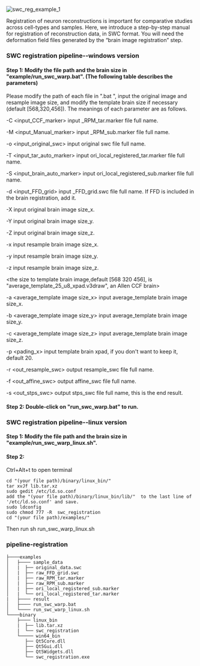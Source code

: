
![swc_reg_example_1](https://github.com/Vaa3D/vaa3d_tools/blob/master/hackathon/mBrainAligner/doc/images_swc_reg/image-20210805143056992.png)

Registration of neuron reconstructions is important for comparative studies across cell-types and samples. Here, we introduce a step-by-step manual for registration of reconstruction data, in SWC format. You will need the deformation field files generated by the “brain image registration” step.

### SWC registration pipeline--windows version

#### Step 1: Modify the file path and the brain size in "example/run_swc_warp.bat". (The following table describes the parameters)

Please modify the path of each file in ".bat ", input the original image and resample image size, and modify the template brain size if necessary (default [568,320,456]). The meanings of each parameter are as follows.

<the path to input file>
  
-C <input_CCF_marker>  input _RPM_tar.marker file full name.

-M <input_Manual_marker>	input _RPM_sub.marker file full name.

-o <input_original_swc>	input original swc file full name.

-T <input_tar_auto_marker>  input ori_local_registered_tar.marker file full name.

-S <input_brain_auto_marker>     input ori_local_registered_sub.marker file full name.

-d <input_FFD_grid>  input _FFD_grid.swc file full name. If FFD is included in the brain registration, add it.

<the size to original brain image>
  
-X <original image size_x>   input original brain image size_x.

-Y <original image size_y>   input original brain image size_y.

-Z <original image size_z>   input original brain image size_z.

<the size to resample or stripmove brain image>
  
-x <resample image size_x>   input resample brain image size_x.

-y <resample image size_y>   input resample brain image size_y.

-z <resample image size_z>   input resample brain image size_z.

<the size to template brain image,default [568 320 456], is "average_template_25_u8_xpad.v3draw", an Allen CCF brain>
  
-a <average_template image size_x>   input average_template brain image size_x.

-b <average_template image size_y>   input average_template brain image size_y.

-c <average_template image size_z>   input average_template brain image size_z.

-p <pading_x>       input template brain xpad, if you don't want to keep it, default 20.

<the path to output swc file>
  
-r <out_resample_swc>    output resample_swc file full name.

-f <out_affine_swc>     output affine_swc file full name.

-s <out_stps_swc>     output stps_swc file full name, this is the end result.

#### Step 2: Double-click on "run_swc_warp.bat" to run.

### SWC registration pipeline--linux version  
#### Step 1: Modify the file path and the brain size in "example/run_swc_warp_linux.sh".   
#### Step 2: 

Ctrl+Alt+t to open terminal

    cd "(your file path)/binary/linux_bin/"
    tar xvJf lib.tar.xz
    sudo gedit /etc/ld.so.conf
    add the "(your file path)/binary/linux_bin/lib/"  to the last line of '/etc/ld.so.conf' and save.
    sudo ldconfig
    sudo chmod 777 -R  swc_registration
    cd "(your file path)/examples/"

Then run
    sh run_swc_warp_linux.sh  

### pipeline-registration
```
├────examples
│   ├──── sample_data
│   |  ├── original_data.swc
│   |  ├── raw_FFD_grid.swc
│   |  ├── raw_RPM_tar.marker
│   |  ├── raw_RPM_sub.marker
│   |  ├── ori_local_registered_sub.marker
│   |  └── ori_local_registered_tar.marker
|   ├──── result
│   ├──── run_swc_warp.bat
│   └──── run_swc_warp_linux.sh
└────binary
    ├──── linux_bin
    |  ├── lib.tar.xz
    |  └── swc_registration
    └───── win64_bin
       ├── Qt5Core.dll
       ├── Qt5Gui.dll
       ├── Qt5Widgets.dll
       └── swc_registration.exe     
```

